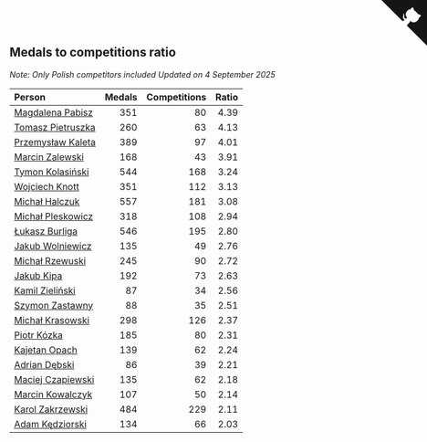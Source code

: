 ## Medals to competitions ratio

*Note: Only Polish competitors included*
*Updated on  4 September 2025*

| Person | Medals | Competitions | Ratio |
| :--- | ---: | ---: | ---: |
| [Magdalena Pabisz](https://www.worldcubeassociation.org/persons/2017PABI01) | 351 | 80 | 4.39 |
| [Tomasz Pietruszka](https://www.worldcubeassociation.org/persons/2021PIET01) | 260 | 63 | 4.13 |
| [Przemysław Kaleta](https://www.worldcubeassociation.org/persons/2012KALE01) | 389 | 97 | 4.01 |
| [Marcin Zalewski](https://www.worldcubeassociation.org/persons/2011ZALE02) | 168 | 43 | 3.91 |
| [Tymon Kolasiński](https://www.worldcubeassociation.org/persons/2016KOLA02) | 544 | 168 | 3.24 |
| [Wojciech Knott](https://www.worldcubeassociation.org/persons/2011KNOT01) | 351 | 112 | 3.13 |
| [Michał Halczuk](https://www.worldcubeassociation.org/persons/2006HALC01) | 557 | 181 | 3.08 |
| [Michał Pleskowicz](https://www.worldcubeassociation.org/persons/2009PLES01) | 318 | 108 | 2.94 |
| [Łukasz Burliga](https://www.worldcubeassociation.org/persons/2013BURL01) | 546 | 195 | 2.80 |
| [Jakub Wolniewicz](https://www.worldcubeassociation.org/persons/2012WOLN01) | 135 | 49 | 2.76 |
| [Michał Rzewuski](https://www.worldcubeassociation.org/persons/2014RZEW01) | 245 | 90 | 2.72 |
| [Jakub Kipa](https://www.worldcubeassociation.org/persons/2010KIPA01) | 192 | 73 | 2.63 |
| [Kamil Zieliński](https://www.worldcubeassociation.org/persons/2008ZIEL01) | 87 | 34 | 2.56 |
| [Szymon Zastawny](https://www.worldcubeassociation.org/persons/2023ZAST01) | 88 | 35 | 2.51 |
| [Michał Krasowski](https://www.worldcubeassociation.org/persons/2013KRAS02) | 298 | 126 | 2.37 |
| [Piotr Kózka](https://www.worldcubeassociation.org/persons/2005KOZK01) | 185 | 80 | 2.31 |
| [Kajetan Opach](https://www.worldcubeassociation.org/persons/2018OPAC01) | 139 | 62 | 2.24 |
| [Adrian Dębski](https://www.worldcubeassociation.org/persons/2017DEBS01) | 86 | 39 | 2.21 |
| [Maciej Czapiewski](https://www.worldcubeassociation.org/persons/2014CZAP01) | 135 | 62 | 2.18 |
| [Marcin Kowalczyk](https://www.worldcubeassociation.org/persons/2011KOWA01) | 107 | 50 | 2.14 |
| [Karol Zakrzewski](https://www.worldcubeassociation.org/persons/2014ZAKR01) | 484 | 229 | 2.11 |
| [Adam Kędziorski](https://www.worldcubeassociation.org/persons/2019KEDZ01) | 134 | 66 | 2.03 |


<a href="https://github.com/maxidragon/wca_statistics_pl" class="github-corner" aria-label="View source on Github"><svg width="80" height="80" viewBox="0 0 250 250" style="fill:#151513; color:#fff; position: absolute; top: 0; border: 0; right: 0;" aria-hidden="true"><path d="M0,0 L115,115 L130,115 L142,142 L250,250 L250,0 Z"></path><path d="M128.3,109.0 C113.8,99.7 119.0,89.6 119.0,89.6 C122.0,82.7 120.5,78.6 120.5,78.6 C119.2,72.0 123.4,76.3 123.4,76.3 C127.3,80.9 125.5,87.3 125.5,87.3 C122.9,97.6 130.6,101.9 134.4,103.2" fill="currentColor" style="transform-origin: 130px 106px;" class="octo-arm"></path><path d="M115.0,115.0 C114.9,115.1 118.7,116.5 119.8,115.4 L133.7,101.6 C136.9,99.2 139.9,98.4 142.2,98.6 C133.8,88.0 127.5,74.4 143.8,58.0 C148.5,53.4 154.0,51.2 159.7,51.0 C160.3,49.4 163.2,43.6 171.4,40.1 C171.4,40.1 176.1,42.5 178.8,56.2 C183.1,58.6 187.2,61.8 190.9,65.4 C194.5,69.0 197.7,73.2 200.1,77.6 C213.8,80.2 216.3,84.9 216.3,84.9 C212.7,93.1 206.9,96.0 205.4,96.6 C205.1,102.4 203.0,107.8 198.3,112.5 C181.9,128.9 168.3,122.5 157.7,114.1 C157.9,116.9 156.7,120.9 152.7,124.9 L141.0,136.5 C139.8,137.7 141.6,141.9 141.8,141.8 Z" fill="currentColor" class="octo-body"></path></svg></a><style>.github-corner:hover .octo-arm{animation:octocat-wave 560ms ease-in-out}@keyframes octocat-wave{0%,100%{transform:rotate(0)}20%,60%{transform:rotate(-25deg)}40%,80%{transform:rotate(10deg)}}@media (max-width:500px){.github-corner:hover .octo-arm{animation:none}.github-corner .octo-arm{animation:octocat-wave 560ms ease-in-out}}</style>
